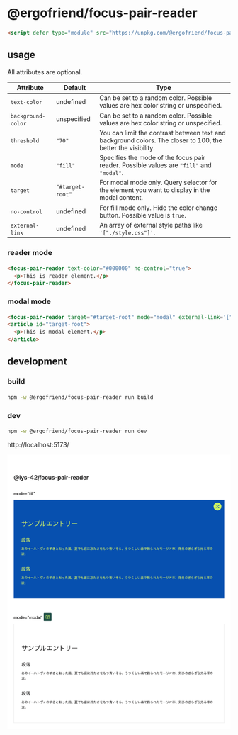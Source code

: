 # @ergofriend/focus-pair-reader

```html
<script defer type="module" src="https://unpkg.com/@ergofriend/focus-pair-reader"></script>
```

## usage

All attributes are optional.

| Attribute | Default | Type |
|-----------|---------|-------------|
| `text-color` | undefined | Can be set to a random color. Possible values are hex color string or unspecified. |
| `background-color` | unspecified | Can be set to a random color. Possible values are hex color string or unspecified. |
| `threshold` | `"70"` | You can limit the contrast between text and background colors. The closer to 100, the better the visibility. |
| `mode` | `"fill"` | Specifies the mode of the focus pair reader. Possible values are `"fill"` and `"modal"`. |
| `target` | `"#target-root"` | For modal mode only. Query selector for the element you want to display in the modal content. |
| `no-control` | undefined | For fill mode only. Hide the color change button. Possible value is `true`. |
| `external-link` | undefined | An array of external style paths like `'["./style.css"]'`. |

### reader mode

```html
<focus-pair-reader text-color="#000000" no-control="true">
  <p>This is reader element.</p>
</focus-pair-reader>
```

### modal mode

```html
<focus-pair-reader target="#target-root" mode="modal" external-link='["./style.css"]' />
<article id="target-root">
  <p>This is modal element.</p>
</article>
```

## development

### build

```sh
npm -w @ergofriend/focus-pair-reader run build
```

### dev

```sh
npm -w @ergofriend/focus-pair-reader run dev
```

http://localhost:5173/

![screenshot.png](./screenshot.png)
